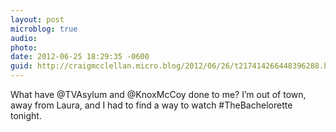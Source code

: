 ```yaml
---
layout: post
microblog: true
audio: 
photo: 
date: 2012-06-25 18:29:35 -0600
guid: http://craigmcclellan.micro.blog/2012/06/26/t217414266448396288.html
---
```

What have @TVAsylum and @KnoxMcCoy done to me? I’m out of town, away from Laura, and I had to find a way to watch #TheBachelorette tonight.

